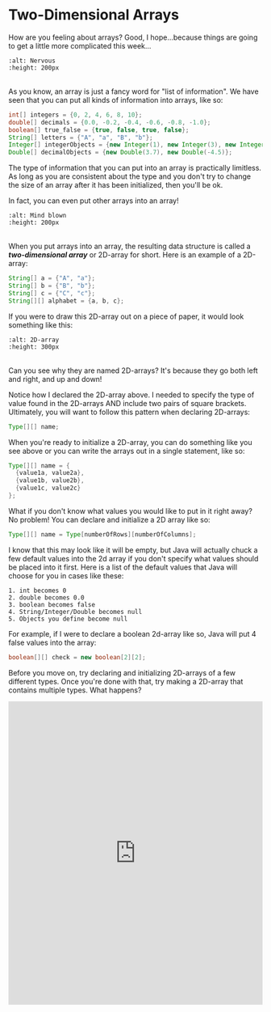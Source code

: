 Two-Dimensional Arrays
======================

How are you feeling about arrays? Good, I hope...because things are going to get a little more complicated this week...

```{image} https://i.imgur.com/DCRgeeh.gif?noredirect
:alt: Nervous
:height: 200px
```
<br>As you know, an array is just a fancy word for "list of information". We have seen that you can put all kinds of information into arrays, like so:

```java
int[] integers = {0, 2, 4, 6, 8, 10};
double[] decimals = {0.0, -0.2, -0.4, -0.6, -0.8, -1.0};
boolean[] true_false = {true, false, true, false};
String[] letters = {"A", "a", "B", "b"};
Integer[] integerObjects = {new Integer(1), new Integer(3), new Integer(-1)};
Double[] decimalObjects = {new Double(3.7), new Double(-4.5)};
```

The type of information that you can put into an array is practically limitless. As long as you are consistent about the type and you don't try to change the size of an array after it has been initialized, then you'll be ok.

In fact, you can even put other arrays into an array!

```{image} https://i.imgur.com/E30cqOY.gif
:alt: Mind blown
:height: 200px
```
<br> When you put arrays into an array, the resulting data structure is called a ***two-dimensional array*** or 2D-array for short. Here is an example of a 2D-array:

```java
String[] a = {"A", "a"};
String[] b = {"B", "b"};
String[] c = {"C", "c"};
String[][] alphabet = {a, b, c};
```

If you were to draw this 2D-array out on a piece of paper, it would look something like this:

```{image} 2darray.png
:alt: 2D-array
:height: 300px
```

<br>Can you see why they are named 2D-arrays? It's because they go both left and right, and up and down!

Notice how I declared the 2D-array above. I needed to specify the type of value found in the 2D-arrays AND include two pairs of square brackets. Ultimately, you will want to follow this pattern when declaring 2D-arrays:

```java
Type[][] name;
```

When you're ready to initialize a 2D-array, you can do something like you see above or you can write the arrays out in a single statement, like so:

```java
Type[][] name = {
  {value1a, value2a},
  {value1b, value2b},
  {value1c, value2c}
};
```

What if you don't know what values you would like to put in it right away? No problem! You can declare and initialize a 2D array like so:

```java
Type[][] name = Type[numberOfRows][numberOfColumns];
```
I know that this may look like it will be empty, but Java will actually chuck a few default values into the 2d array if you don't specify what values should be placed into it first. Here is a list of the default values that Java will choose for you in cases like these:

```
1. int becomes 0
2. double becomes 0.0
3. boolean becomes false
4. String/Integer/Double becomes null
5. Objects you define become null
```
For example, if I were to declare a boolean 2d-array like so, Java will put 4 false values into the array:

```java
boolean[][] check = new boolean[2][2];
```
Before you move on, try declaring and initializing 2D-arrays of a few different types. Once you're done with that, try making a 2D-array that contains multiple types. What happens?

<iframe height="600px" width="100%" src="https://repl.it/@SoniaSpindt1/711Example1?lite=true" scrolling="no" frameborder="no" allowtransparency="true" allowfullscreen="true" sandbox="allow-forms allow-pointer-lock allow-popups allow-same-origin allow-scripts allow-modals"></iframe>
